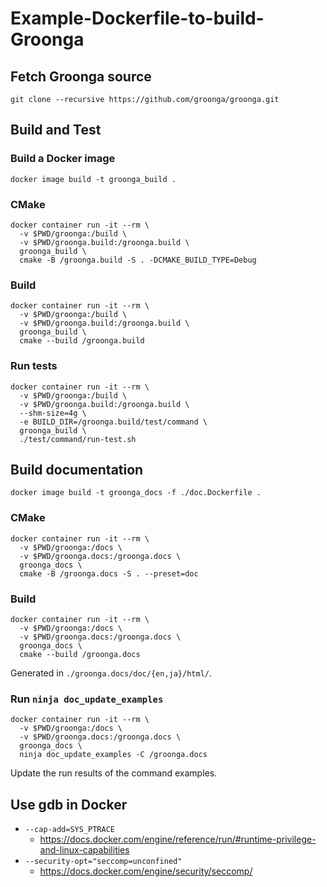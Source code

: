 # Example-Dockerfile-to-build-Groonga

## Fetch Groonga source

```
git clone --recursive https://github.com/groonga/groonga.git
```

## Build and Test

### Build a Docker image

```
docker image build -t groonga_build .
```

### CMake

```
docker container run -it --rm \
  -v $PWD/groonga:/build \
  -v $PWD/groonga.build:/groonga.build \
  groonga_build \
  cmake -B /groonga.build -S . -DCMAKE_BUILD_TYPE=Debug
```

### Build

```
docker container run -it --rm \
  -v $PWD/groonga:/build \
  -v $PWD/groonga.build:/groonga.build \
  groonga_build \
  cmake --build /groonga.build
```

### Run tests

```
docker container run -it --rm \
  -v $PWD/groonga:/build \
  -v $PWD/groonga.build:/groonga.build \
  --shm-size=4g \
  -e BUILD_DIR=/groonga.build/test/command \
  groonga_build \
  ./test/command/run-test.sh
```

## Build documentation

```
docker image build -t groonga_docs -f ./doc.Dockerfile .
```

### CMake

```
docker container run -it --rm \
  -v $PWD/groonga:/docs \
  -v $PWD/groonga.docs:/groonga.docs \
  groonga_docs \
  cmake -B /groonga.docs -S . --preset=doc
```

### Build

```
docker container run -it --rm \
  -v $PWD/groonga:/docs \
  -v $PWD/groonga.docs:/groonga.docs \
  groonga_docs \
  cmake --build /groonga.docs
```

Generated in `./groonga.docs/doc/{en,ja}/html/`.

### Run `ninja doc_update_examples`

```
docker container run -it --rm \
  -v $PWD/groonga:/docs \
  -v $PWD/groonga.docs:/groonga.docs \
  groonga_docs \
  ninja doc_update_examples -C /groonga.docs
```

Update the run results of the command examples.

## Use gdb in Docker

* `--cap-add=SYS_PTRACE`
  * https://docs.docker.com/engine/reference/run/#runtime-privilege-and-linux-capabilities
* `--security-opt="seccomp=unconfined"`
  * https://docs.docker.com/engine/security/seccomp/
